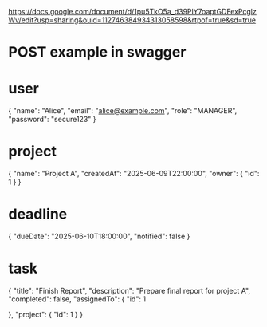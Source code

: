https://docs.google.com/document/d/1pu5TkO5a_d39PlY7oaptGDFexPcglzWv/edit?usp=sharing&ouid=112746384934313058598&rtpof=true&sd=true

# POST example in swagger
# user
{
"name": "Alice",
"email": "alice@example.com",
"role": "MANAGER",
"password": "secure123"
}


# project
{
"name": "Project A",
"createdAt": "2025-06-09T22:00:00",
"owner": {
"id": 1
}
}


# deadline
{
"dueDate": "2025-06-10T18:00:00",
"notified": false
}



# task
{
"title": "Finish Report",
"description": "Prepare final report for project A",
"completed": false,
"assignedTo": {
"id": 1

},
"project": {
"id": 1
}
}
